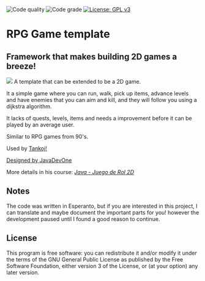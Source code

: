 ![Code quality](https://www.code-inspector.com/project/7447/score/svg)
![Code grade](https://www.code-inspector.com/project/7447/status/svg)
[![License: GPL v3](https://img.shields.io/badge/License-GPLv3-blue.svg)](https://www.gnu.org/licenses/gpl-3.0)
# RPG Game template
Framework that makes building 2D games a breeze!
---

![](https://github.com/EGA-SUPREMO/RPG-Game-template/blob/master/game.png)
A template that can be extended to be a 2D game.

It a simple game where you can run, walk, pick up items, advance levels and have enemies that you can aim and kill, and they will follow you using a dijkstra algorithm.

It lacks of quests, levels, items and needs a improvement before it can be played by an average user.

Similar to RPG games from 90's.

Used by [Tankoj!](https://github.com/EGA-SUPREMO/Tankoj)

[Designed by JavaDevOne](https://javadevone.com/)

More details in his course: [_Java - Juego de Rol 2D_](https://www.youtube.com/watch?v=qa6GA5p9nQ0)

## Notes
The code was written in Esperanto, but if you are interested in this project, I can translate and maybe document the important parts for you! however the development paused until I found a good reason to continue.

## License
This program is free software: you can redistribute it and/or modify
    it under the terms of the GNU General Public License as published by
    the Free Software Foundation, either version 3 of the License, or
    (at your option) any later version.
